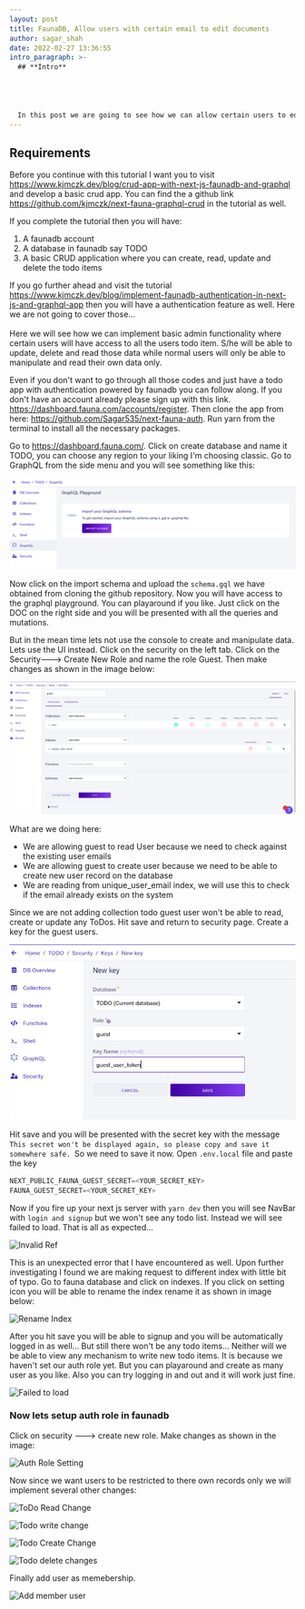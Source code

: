```yaml
---
layout: post
title: FaunaDB, Allow users with certain email to edit documents
author: sagar_shah
date: 2022-02-27 13:36:55
intro_paragraph: >-
  ## **Intro**




  In this post we are going to see how we can allow certain users to edit, create documents based on there email. Basically we will have a list of emails and only those in that list can perform basic admin operations... Like editing, deleting and read all the documents.
---
```





## Requirements

Before you continue with this tutorial I want you to visit <https://www.kjmczk.dev/blog/crud-app-with-next-js-faunadb-and-graphql> and develop a basic crud app. You can find the a github link <https://github.com/kjmczk/next-fauna-graphql-crud> in the tutorial as well. 

If you complete the tutorial then you will have:

1. A faunadb account
2. A database in faunadb say TODO
3. A basic CRUD application where you can create, read, update and delete the todo items

If you go further ahead and visit the tutorial <https://www.kjmczk.dev/blog/implement-faunadb-authentication-in-next-js-and-graphql-app> then you will have a authentication feature as well. Here we are not going to cover those... \
\
Here we will see how we can implement basic admin functionality where certain users will have access to all the users todo item. S/he will be able to update, delete and read those data while normal users will only be able to manipulate and read their own data only.

Even if you don't want to go through all those codes and just have a todo app with authentication powered by faunadb you can follow along.  If you don't have an account already please sign up with this link. <https://dashboard.fauna.com/accounts/register>. Then clone the app from here: <https://github.com/Sagar535/next-fauna-auth>. Run yarn from the terminal to install all the necessary packages.

Go to <https://dashboard.fauna.com/>. Click on create database and name it TODO, you can choose any region to your liking I'm choosing classic. Go to GraphQL from the side menu and you will see something like this:

![Graphql play ground](/assets/uploads/graphql_import_schema.png "Import Schema")

Now click on the import schema and upload the `schema.gql` we have obtained from cloning the github repository. Now you will have access to the graphql playground. You can playaround if you like. Just click on the DOC on the right side and you will be presented with all the queries and mutations. 

But in the mean time lets not use the console to create and manipulate data. Lets use the UI instead.  Click on the security on the left tab. Click on the Security---> Create New Role and name the role Guest. Then make changes as shown in the image below:



![Guest Role Settings](/assets/uploads/guest_role_setting.png "Guest Role Settings")



What are we doing here:

* We are allowing guest to read User because we need to check against the existing user emails
* We are allowing guest to create user because we need to be able to create new user record on the database
* We are reading from unique_user_email index, we will use this to check if the email already exists on the system



Since we are not adding collection todo guest user won't be able to read, create or update any ToDos. Hit save and return to security page. Create a key for the guest users.

![Guest User Key](/assets/uploads/guest_user_key.png "Guest User Key")

 

Hit save and you will be presented with the secret key with the message `This secret won't be displayed again, so please copy and save it somewhere safe. `So we need to save it now. Open `.env.local` file and paste the key 

```javascript
NEXT_PUBLIC_FAUNA_GUEST_SECRET=<YOUR_SECRET_KEY>
FAUNA_GUEST_SECRET=<YOUR_SECRET_KEY>
```

Now if you fire up your next js server with `yarn dev` then you will see NavBar with `login and signup` but we won't see any todo list. Instead we will see failed to load. That is all as expected...



![Invalid Ref](https://res.cloudinary.com/dgz1zaji9/faunadb_email_admin_blog/auth_role_mcctuk.png "Invalid Ref")



This is an unexpected error that I have encountered as well. Upon further investigating I found we are making request to different index with little bit of typo. Go to fauna database and click on indexes. If you click on setting icon you will be able to rename the index rename it as shown in image below:

![Rename Index](https://res.cloudinary.com/dgz1zaji9/faunadb_email_admin_blog/rename_user_by_email_index_vftcbr.png "Rename User by Email Index")



After you hit save you will be able to signup and you will be automatically logged in as well... But still there won't be any todo items... Neither will we be able to view any mechanism to write new todo items. It is because we haven't set our auth role yet. But you can playaround and create as many user as you like. Also you can try logging in and out and it will work just fine. 

![Failed to load](https://res.cloudinary.com/dgz1zaji9/faunadb_email_admin_blog/failed_to_load_todo_j9wrrr.png "Failed to Load")



### Now lets setup auth role in faunadb

Click on security ---> create new role. Make changes as shown in the image:

![Auth Role Setting](https://res.cloudinary.com/dgz1zaji9/faunadb_email_admin_blog/auth_role_vdt4t9.png "Auth Role Setting")



Now since we want users to be restricted to there own records only we will implement several other changes:

![ToDo Read Change](https://res.cloudinary.com/dgz1zaji9/faunadb_email_admin_blog/todo_read_change_nmuggg.png "TODO read change")





![Todo write change](https://res.cloudinary.com/dgz1zaji9/faunadb_email_admin_blog/todo_write_change_tpc1df.png "Todo Write Change")





![Todo Create Change](https://res.cloudinary.com/dgz1zaji9/faunadb_email_admin_blog/todo_create_change_fy6fzz.png "Todo Create Change")



![Todo delete changes](https://res.cloudinary.com/dgz1zaji9/faunadb_email_admin_blog/todo_delete_change_oxm8zl.png "Todo delete changes")





Finally add user as memebership.



![Add member user](https://res.cloudinary.com/dgz1zaji9/faunadb_email_admin_blog/add_membership_user_ag8nxw.png "Add member user")